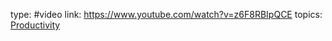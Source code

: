 type: #video
link: https://www.youtube.com/watch?v=z6F8RBIpQCE
topics: [Productivity](Productivity.md)